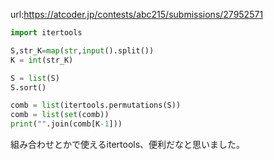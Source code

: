 url:https://atcoder.jp/contests/abc215/submissions/27952571

``` python
import itertools

S,str_K=map(str,input().split())
K = int(str_K)

S = list(S)
S.sort()

comb = list(itertools.permutations(S))
comb = list(set(comb))
print("".join(comb[K-1]))
```

組み合わせとかで使えるitertools、便利だなと思いました。
